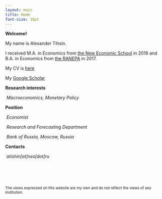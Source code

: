 ```yaml
---
layout: main
title: Home
font-size: 16pt
---
```


**Welcome!** 

My name is Alexander Tihsin.

I received M.A. in Economics from [the New Economic School](https://www.nes.ru/?lang=en) in 2019 and B.A. in Economics from [the RANEPA](https://www.ranepa.ru/eng/) in 2017.

My CV is [here](/assets/Tishin_CV.pdf)

My [Google Scholar](https://scholar.google.com/citations?user=nu2INR8AAAAJ&hl=en&citsig=AMD79ooXQboDEQQpoI-0M_7pfiS69WOedg) 



**Research interests** 

​	*Macroeconomics, Monetary Policy*


**Position**

​	*Economist*

​	*Research and Forecasting Department* 

​	*Bank of Russia, Moscow, Russia*

**Contacts** 

​	*atishin[at]nes[dot]ru*
 <br /> <br /> <br /> <br /> <br /> <br />
<sup>The views expressed on this website are my own and do not reflect the views of any institution.</sup>